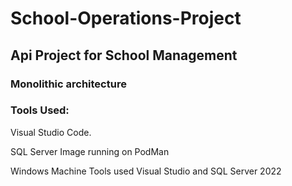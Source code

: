 # School-Operations-Project

## Api Project for School Management

### Monolithic architecture


### Tools Used:

Visual Studio Code.

SQL Server Image running on PodMan

Windows Machine Tools used Visual Studio and SQL Server 2022